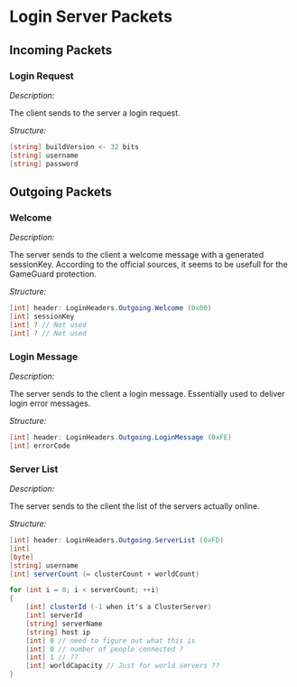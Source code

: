 # Login Server Packets

## Incoming Packets

### Login Request

_Description:_

The client sends to the server a login request.

_Structure:_

```c#
[string] buildVersion <- 32 bits
[string] username
[string] password
```

## Outgoing Packets

### Welcome

_Description:_

The server sends to the client a welcome message with a generated sessionKey.
According to the official sources, it seems to be usefull for the GameGuard protection.

_Structure:_

```c#
[int] header: LoginHeaders.Outgoing.Welcome (0x00)
[int] sessionKey
[int] ? // Not used
[int] ? // Not used
```

### Login Message

_Description:_

The server sends to the client a login message.
Essentially used to deliver login error messages.

_Structure:_

```c#
[int] header: LoginHeaders.Outgoing.LoginMessage (0xFE)
[int] errorCode
```

### Server List

_Description:_

The server sends to the client the list of the servers actually online.

_Structure:_

```c#
[int] header: LoginHeaders.Outgoing.ServerList (0xFD)
[int] 
[byte]
[string] username
[int] serverCount (= clusterCount + worldCount)

for (int i = 0; i < serverCount; ++i)
{
    [int] clusterId (-1 when it's a ClusterServer)
    [int] serverId
    [string] serverName
    [string] host ip
    [int] 0 // need to figure out what this is
    [int] 0 // number of people connected ?
    [int] 1 // ??
    [int] worldCapacity // Just for world servers ??
}

```